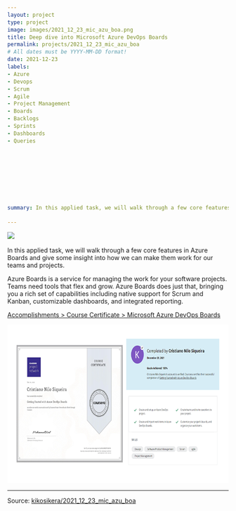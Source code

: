 ```yaml
---
layout: project
type: project
image: images/2021_12_23_mic_azu_boa.png
title: Deep dive into Microsoft Azure DevOps Boards
permalink: projects/2021_12_23_mic_azu_boa
# All dates must be YYYY-MM-DD format!
date: 2021-12-23
labels:
- Azure
- Devops
- Scrum
- Agile
- Project Management
- Boards
- Backlogs
- Sprints
- Dashboards
- Queries








summary: In this applied task, we will walk through a few core features in Azure Boards and give some insight into how we can make them work for our teams and projects.

---
```


<img class="ui image" src="{{ site.baseurl }}/images/2022_01_03_sea_skl_xgb_pannel.png">

In this applied task, we will walk through a few core features in Azure Boards and give some insight into how we can make them work for our teams and projects.

Azure Boards is a service for managing the work for your software projects. Teams need tools that flex and grow. Azure Boards does just that, bringing you a rich set of capabilities including native support for Scrum and Kanban, customizable dashboards, and integrated reporting.


[Accomplishments > Course Certificate > Microsoft Azure DevOps Boards](https://www.coursera.org/account/accomplishments/verify/BMJNB587EMDW)

<a href="https://www.coursera.org/account/accomplishments/verify/BMJNB587EMDW">
  <img src="/images/2021_12_23_mic_azu_boa_cert.png" style="width:720px;height:360px;"/>
 </a>



<hr>

Source: <a href="https://github.com/kikosikera/2021_12_23_mic_azu_boa/tree/main/"><i class="large github icon"></i>kikosikera/2021_12_23_mic_azu_boa</a>
